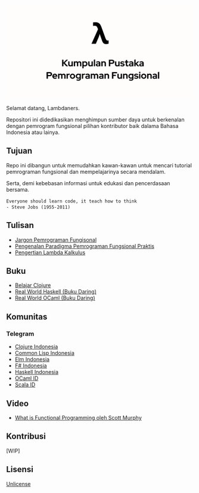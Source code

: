 ![Cover](./KP2F.png)

Selamat datang, Lambdaners.

Repositori ini didedikasikan menghimpun sumber daya untuk berkenalan dengan pemrogram fungsional
pilihan kontributor baik dalama Bahasa Indonesia atau lainya.

## Tujuan

Repo ini dibangun untuk memudahkan kawan-kawan untuk mencari tutorial pemrograman fungsional dan mempelajarinya secara mendalam.

Serta, demi kebebasan informasi untuk edukasi dan pencerdasaan bersama.

```
Everyone should learn code, it teach how to think
- Steve Jobs (1955-2011)
```

## Tulisan

- [Jargon Pemrograman Fungisonal](https://github.com/wisn/jargon-pemrograman-fungsional)
- [Pengenalan Paradigma Pemrograman Fungsional Praktis](https://medium.com/paradigma-fungsional/perkenalan-paradigma-pemrograman-fungsional-praktis-7bc5dce026b9)
- [Pengertian Lambda Kalkulus](http://martinalova98.blogspot.com/2013/12/pengertian-lambda-kalkulus.html)


## Buku

- [Belajar Clojure](https://github.com/bepitulaz/BelajarClojure)
- [Real World Haskell (Buku Daring)](http://book.realworldhaskell.org/)
- [Real World OCaml (Buku Daring)](https://dev.realworldocaml.org/)

## Komunitas

### Telegram

- [Clojure Indonesia](https://t.me/clojure_id)
- [Common Lisp Indonesia](https://t.me/lisp_id)
- [Elm Indonesia](https://t.me/elmindonesia)
- [F# Indonesia](https://t.me/fsharp_id)
- [Haskell Indonesia](https://t.me/haskell_id)
- [OCaml ID](https://t.me/ocamlid)
- [Scala ID](https://t.me/scala_id)

## Video
- [What is Functional Programming oleh Scott Murphy](https://www.youtube.com/watch?v=KHojnWHemO0)

## Kontribusi

[WIP]

## Lisensi

[Unlicense](./LICENSE)
